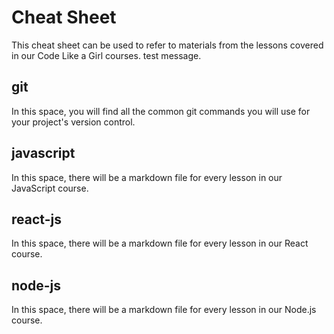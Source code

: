 # Cheat Sheet

This cheat sheet can be used to refer to materials from the lessons covered in our Code Like a Girl courses. test message.

## git

In this space, you will find all the common git commands you will use for your project's version control.

## javascript

In this space, there will be a markdown file for every lesson in our JavaScript course.

## react-js

In this space, there will be a markdown file for every lesson in our React course.

## node-js

In this space, there will be a markdown file for every lesson in our Node.js course.
